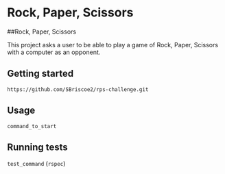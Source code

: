 # Rock, Paper, Scissors

##Rock, Paper, Scissors

This project asks a user to be able to play a game of Rock, Paper, Scissors with a computer as an opponent.

## Getting started

`https://github.com/SBriscoe2/rps-challenge.git`

## Usage

`command_to_start`


## Running tests

`test_command` (`rspec`)
